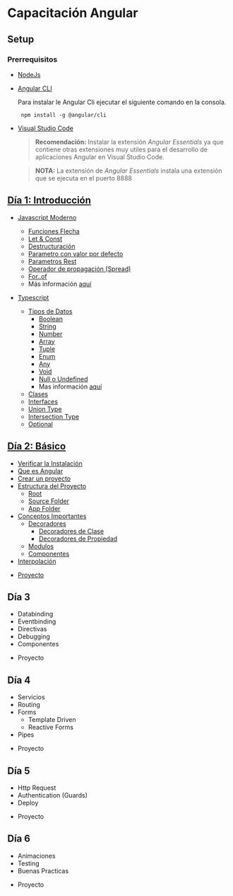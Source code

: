 # Capacitación Angular

## Setup

### Prerrequisitos
* [NodeJs](https://nodejs.org/)
* [Angular CLI](https://cli.angular.io/)
  
  Para instalar le Angular Cli ejecutar el siguiente comando en la consola.
  ```
   npm install -g @angular/cli
  ```
* [Visual Studio Code](https://code.visualstudio.com/) 
  > **Recomendación:** Instalar la extensión _Angular Essentials_ ya que contiene otras extensiones muy utiles para el desarrollo de aplicaciones Angular en Visual Studio Code.

  > **NOTA:** La extensión de _Angular Essentials_ instala una extensión que se ejecuta en el puerto 8888

## [Día 1: Introducción](https://github.com/arias9306/capacitacion-angular/blob/master/dia1.md)

* [Javascript Moderno](https://github.com/arias9306/capacitacion-angular/blob/master/dia1.md#javascript-moderno)

  * [Funciones Flecha](https://github.com/arias9306/capacitacion-angular/blob/master/dia1.md#funciones-flecha)
  * [Let & Const](https://github.com/arias9306/capacitacion-angular/blob/master/dia1.md#let--const)
  * [Destructuración](https://github.com/arias9306/capacitacion-angular/blob/master/dia1.md#destructuraci%C3%B3n)
  * [Parametro con valor por defecto](https://github.com/arias9306/capacitacion-angular/blob/master/dia1.md#parametro-con-valor-por-defecto)
  * [Parametros Rest](https://github.com/arias9306/capacitacion-angular/blob/master/dia1.md#parametros-rest)
  * [Operador de propagación (Spread)](https://github.com/arias9306/capacitacion-angular/blob/master/dia1.md#operador-de-propagaci%C3%B3n-spread)
  * [For..of](https://github.com/arias9306/capacitacion-angular/blob/master/dia1.md#for-of)
  * Más información [aquí](https://github.com/lukehoban/es6features#readme)

* [Typescript](https://github.com/arias9306/capacitacion-angular/blob/master/dia1.md#typescript)

  * [Tipos de Datos](https://github.com/arias9306/capacitacion-angular/blob/master/dia1.md#tipos-de-datos)
    * [Boolean](https://github.com/arias9306/capacitacion-angular/blob/master/dia1.md#boolean)
    * [String](https://github.com/arias9306/capacitacion-angular/blob/master/dia1.md#string)
    * [Number](https://github.com/arias9306/capacitacion-angular/blob/master/dia1.md#number)
    * [Array](https://github.com/arias9306/capacitacion-angular/blob/master/dia1.md#array)
    * [Tuple](https://github.com/arias9306/capacitacion-angular/blob/master/dia1.md#tuple)
    * [Enum](https://github.com/arias9306/capacitacion-angular/blob/master/dia1.md#enum)
    * [Any](https://github.com/arias9306/capacitacion-angular/blob/master/dia1.md#any)
    * [Void](https://github.com/arias9306/capacitacion-angular/blob/master/dia1.md#void)
    * [Null o Undefined](https://github.com/arias9306/capacitacion-angular/blob/master/dia1.md#null-o-undefined)
    * Mas información [aquí](https://www.typescriptlang.org/docs/handbook/basic-types.html)
  * [Clases](https://github.com/arias9306/capacitacion-angular/blob/master/dia1.md#clases)
  * [Interfaces](https://github.com/arias9306/capacitacion-angular/blob/master/dia1.md#interfaces)
  * [Union Type](https://github.com/arias9306/capacitacion-angular/blob/master/dia1.md#union-type)
  * [Intersection Type](https://github.com/arias9306/capacitacion-angular/blob/master/dia1.md#intersection-type)
  * [Optional](https://github.com/arias9306/capacitacion-angular/blob/master/dia1.md#optional)

## [Día 2: Básico](https://github.com/arias9306/capacitacion-angular/blob/master/dia2.md#d%C3%ADa-2)

* [Verificar la Instalación](https://github.com/arias9306/capacitacion-angular/blob/master/dia2.md#verificar-instalaci%C3%B3n)
* [Que es Angular](https://github.com/arias9306/capacitacion-angular/blob/master/dia2.md#que-es-angular)
* [Crear un proyecto](https://github.com/arias9306/capacitacion-angular/blob/master/dia2.md#crear-un-proyecto)
* [Estructura del Proyecto](https://github.com/arias9306/capacitacion-angular/blob/master/dia2.md#estructura-del-proyecto)
  * [Root](https://github.com/arias9306/capacitacion-angular/blob/master/dia2.md#root)
  * [Source Folder](https://github.com/arias9306/capacitacion-angular/blob/master/dia2.md#source-folder)
  * [App Folder](https://github.com/arias9306/capacitacion-angular/blob/master/dia2.md#app-folder)
* [Conceptos Importantes](https://github.com/arias9306/capacitacion-angular/blob/master/dia2.md#conceptos-importantes)
  * [Decoradores](https://github.com/arias9306/capacitacion-angular/blob/master/dia2.md#decoradores)
    * [Decoradores de Clase](https://github.com/arias9306/capacitacion-angular/blob/master/dia2.md#decoradores-de-clase)
    * [Decoradores de Propiedad](https://github.com/arias9306/capacitacion-angular/blob/master/dia2.md#decoradores-de-propiedad)
  * [Modulos](https://github.com/arias9306/capacitacion-angular/blob/master/dia2.md#modulos)
  * [Componentes](https://github.com/arias9306/capacitacion-angular/blob/master/dia2.md#Componentes)
* [Interpolación](https://github.com/arias9306/capacitacion-angular/blob/master/dia2.md#interpolaci%C3%B3n)
+ [Proyecto](https://github.com/arias9306/capacitacion-angular/blob/master/dia2.md#proyecto)


## Día 3
  
* Databinding
* Eventbinding
* Directivas
* Debugging
* Componentes
+ Proyecto


## Día 4

* Servicios
* Routing
* Forms
  * Template Driven
  * Reactive Forms
* Pipes
+ Proyecto


## Día 5

* Http Request
* Authentication (Guards)
* Deploy
+ Proyecto

## Día 6 

* Animaciones
* Testing
* Buenas Practicas
+ Proyecto
